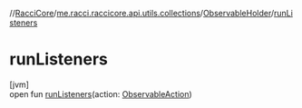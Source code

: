 //[RacciCore](../../../index.md)/[me.racci.raccicore.api.utils.collections](../index.md)/[ObservableHolder](index.md)/[runListeners](run-listeners.md)

# runListeners

[jvm]\
open fun [runListeners](run-listeners.md)(action: [ObservableAction](../-observable-action/index.md))
